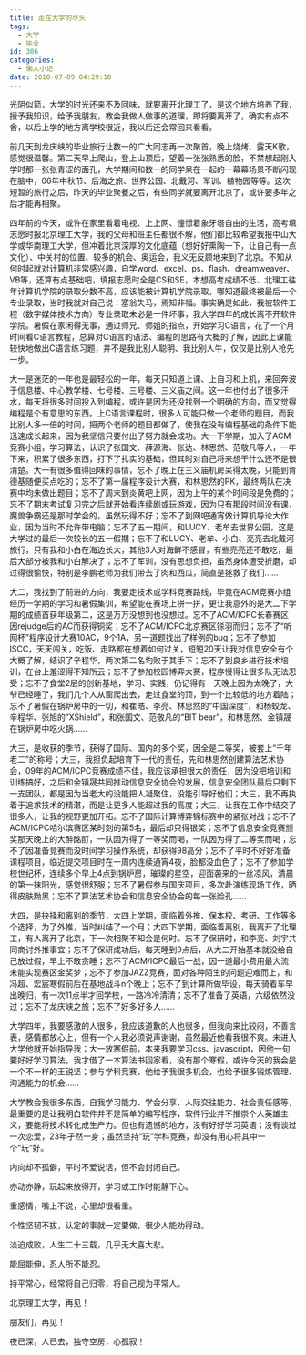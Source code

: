 ```yaml
---
title: 走在大学的尽头
tags:
  - 大学
  - 毕业
id: 306
categories:
  - 懒人小记
date: 2010-07-09 04:29:10
---
```


光阴似箭，大学的时光还来不及回味，就要离开北理工了，是这个地方培养了我，授予我知识，给予我朋友，教会我做人做事的道理，即将要离开了，确实有点不舍，以后上学的地方离学校很近，我以后还会常回来看看。

<!--more-->

前几天到龙庆峡的毕业旅行让数一的广大同志再一次聚首，晚上烧烤、露天K歌，感觉很温馨。第二天早上爬山，登上山顶后，望着一张张熟悉的脸，不禁想起刚入学时那一张张青涩的面孔，大学期间和数一的同学呆在一起的一幕幕场景不断闪现在脑中，06年中秋节、后海之旅、世界公园、北戴河、军训、植物园等等。这次短暂的旅行之后，昨天的毕业聚餐之后，有些同学就要离开北京了，或许要多年之后才能再相聚。

四年前的今天，或许在家里看着电视、上上网、憧憬着象牙塔自由的生活，高考填志愿时报北京理工大学，我的父母和班主任都很不解，他们都比较希望我报中山大学或华南理工大学，但冲着北京深厚的文化底蕴（想好好熏陶一下，让自己有一点文化）、中关村的位置、较多的机会、奥运会，我义无反顾地来到了北京。不知从何时起就对计算机非常感兴趣，自学word、excel、ps、flash、dreamweaver、VB等，还算有点基础吧，填报志愿时全是CS和SE，本想高考成绩不低、北理工往年计算机学院的录取分数不高，应该能被计算机学院录取，哪知道最终被最后一个专业录取，当时我就对自己说：塞翁失马，焉知非福。事实确是如此，我被软件工程（数字媒体技术方向）专业录取未必是一件坏事，我大学四年的成长离不开软件学院。暑假在家闲得无事，通过师兄、师姐的指点，开始学习C语言，花了一个月时间看C语言教程，总算对C语言的语法、编程的思路有大概的了解，因此上课能较快地做出C语言练习题，并不是我比别人聪明、我比别人牛，仅仅是比别人抢先一步。

大一是迷茫的一年也是最轻松的一年，每天只知道上课、上自习和上机，来回奔波于信息楼、中心教学楼、七号楼、三号楼、三义庙之间。这一年也付出了很多汗水，每天将很多时间投入到编程，或许是因为还没找到一个明确的方向，而又觉得编程是个有意思的东西。上C语言课程时，很多人可能只做一个老师的题目，而我比别人多一倍的时间，把两个老师的题目都做了，使我在没有编程基础的条件下能迅速成长起来，因为我坚信只要付出了努力就会成功。大一下学期，加入了ACM竞赛小组，学习算法，认识了张国文、薛源海、张达、林思然、范敬凡等人，一年下来，积累了很多东西，打下了扎实的基础，但其时对自己将来想干什么还不是很清楚。大一有很多值得回味的事情，忘不了晚上在三义庙机房呆得太晚，只能到肯德基随便买点吃的；忘不了第一届程序设计大赛，和林思然的PK，最终两队在决赛中均未做出题目；忘不了周末到炎黄吧上网，因为上午的某个时间段是免费的；忘不了期末考试复习完之后就开始看连续剧或玩游戏，因为只有那段时间没有课，魔兽争霸还是那时学会的，虽然玩得不好；忘不了到网吧通宵做计算机导论大作业，因为当时不允许带电脑；忘不了五一期间，和LUCY、老牟去世界公园，这是大学过的最后一次较长的五一假期；忘不了和LUCY、老牟、小白、亮亮去北戴河旅行，只有我和小白在海边长大，其他3人对海鲜不感冒，有些亮亮还不敢吃，最后大部分被我和小白解决了；忘不了军训，没有思想负担，虽然身体遭受折磨，却过得很愉快，特别是李鹏老师为我们带去了肉和西瓜，简直是拯救了我们……

大二，我找到了前进的方向，我要走技术或学科竞赛路线，毕竟在ACM竞赛小组经历一学期的学习和暑假集训，希望能在赛场上拼一拼，更让我意外的是大二下学期的成绩首获年级第二，这是万万没想到也没想过。忘不了ACM/ICPC长春赛区因rejudge后的AC而获得铜奖；忘不了ACM/ICPC北京赛区铩羽而归；忘不了“听网杯”程序设计大赛10AC，9个1A，另一道题找出了样例的bug；忘不了参加ISCC，天天闯关，吃饭、走路都在想着如何过关，短短20天让我对信息安全有个大概了解，结识了辛程华，两次第二名均败于其手下；忘不了到良乡进行技术培训，在台上羞涩得不知所云；忘不了参加校园博弈大赛，程序慢得让很多队无法忍受；忘不了食堂2层的创新基地，学习、实践，仍记得有一天晚上因为太晚了，大爷已经睡了，我们几个人从窗爬出去，走过食堂的顶，到一个比较低的地方着陆；忘不了暑假在锅炉房中的一切，和崔皓、李亮、林思然的“中国深度”，和杨蛟龙、辛程华、张旭的“XShield”，和张国文、范敬凡的“BIT bear”，和林思然、金镇晟在锅炉房中吃火锅……

大三，是收获的季节，获得了国际、国内的多个奖，因全是二等奖，被套上“千年老二”的称号；大三，我担负起培育下一代的责任，先和林思然创建算法艺术协会，09年的ACM/ICPC竞赛成绩不佳，我应该承担很大的责任，因为没把培训和训练搞好，之后和金镇晟共同推动信息安全协会的发展，信息安全团队最后只剩下一支团队，都是因为当老大的没能把人凝聚住，没能引导好他们；大三，我不再执着于追求技术的精湛，而是让更多人能超过我的高度；大三，让我在工作中结交了很多人，让我的视野更加开拓。忘不了国际计算博弈锦标赛中的紧张对战；忘不了ACM/ICPC哈尔滨赛区某时刻的第5名，最后却只得银奖；忘不了信息安全竞赛颁奖那天晚上的大醉酩酊，一队因为得了一等奖而喝，一队因为得了二等奖而喝；忘不了因准备竞赛而没时间学习操作系统，却获得98高分；忘不了平时不好好准备课程项目，临近提交项目时在一周内连续通宵4夜，脸都没血色了；忘不了参加学校世纪杯，连续多个早上4点到锅炉房，璀璨的星空，迎面袭来的一丝凉风，清晨的第一抹阳光，感觉很舒服；忘不了暑假参与国庆项目，多次赴演练现场工作，晒得皮肤黝黑；忘不了算法艺术协会和信息安全协会的每一张脸孔……

大四，是抉择和离别的季节，大四上学期，面临着外推、保本校、考研、工作等多个选择，为了外推，当时纠结了一个月；大四下学期，面临着离别，我离开了北理工，有人离开了北京，下一次相聚不知会是何时。忘不了保研时，和李亮、刘宇共同商讨外推事宜；忘不了保研成功后，每天睡到9点后，从大二开始基本就没给自己放过假，早上不敢贪睡；忘不了ACM/ICPC最后一战，因一道最小费用最大流未能实现赛区金奖梦；忘不了参加JAZZ竞赛，面对各种陌生的问题迎难而上，和冯超、宏宸寒假前后在基地战斗n个晚上；忘不了到计算所做毕设，每天骑着车早出晚归，有一次11点半才回学校，一路冷冷清清；忘不了准备了英语，六级依然没过；忘不了龙庆峡之旅；忘不了好多好多人……

大学四年，我要感激的人很多，我应该道歉的人也很多，但我向来比较闷，不善言表，感情都放心上，但有一个人我必须说声谢谢，虽然最近他看我很不爽。未进入大学他就开始指导我；大一放寒假前，本来我要学习css、javascript，因他一句要好好学习算法，我才借了一本算法书回家看，没有那个寒假，或许今天的我会是一个不一样的王锐坚；参与学科竞赛，他给予我很多机会，也给予很多锻炼管理、沟通能力的机会……

大学教会我很多东西，自我学习能力、学会分享、人际交往能力、社会责任感等，最重要的是让我明白软件并不是简单的编写程序，软件行业并不推崇个人英雄主义，要能将技术转化成生产力。但也有遗憾的地方，没有好好学习英语；没有谈过一次恋爱，23年孑然一身；虽然坚持“玩”学科竞赛，却没有用心将其中一个“玩”好。

内向却不孤僻，平时不爱说话，但不会封闭自己。

亦动亦静，玩起来放得开，学习或工作时能静下心。

重感情，嘴上不说，心里却很看重。

个性坚韧不拔，认定的事就一定要做，很少人能劝得动。

淡迫成败，人生二十三载，几乎无大喜大悲。

能屈能伸，忍人所不能忍。

持平常心，经常将自己归零，将自己视为平常人。

北京理工大学，再见！

朋友们，再见！

夜已深，人已去，独守空房，心孤寂！
